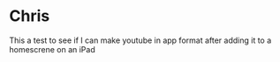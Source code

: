 # Chris
This a test to see if I can make youtube in app format after adding it to a homescrene on an iPad 
